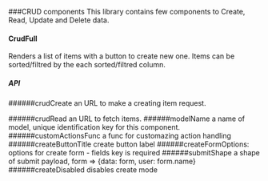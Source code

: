 ###CRUD components
This library contains few components to Create, Read, Update and Delete data.

#### CrudFull
Renders a list of items with a button to create new one. Items can be sorted/filtred by the each sorted/filtred column.

##### API
######crudCreate
an URL to make a creating item request.

######crudRead
 an URL to fetch items.
######modelName 
a name of model, unique identification key for this component.
######customActionsFunc
a func for customazing action handling
######createButtonTitle
create button label
######createFormOptions:
options for create form - fields key is required
######submitShape
a shape of submit payload, form => {data: form, user: form.name}
######createDisabled
disables create mode